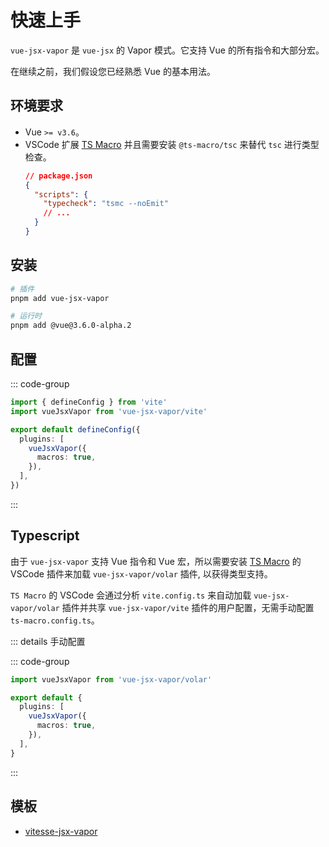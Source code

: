 # 快速上手

`vue-jsx-vapor` 是 `vue-jsx` 的 Vapor 模式。它支持 Vue 的所有指令和大部分宏。

在继续之前，我们假设您已经熟悉 Vue 的基本用法。

## 环境要求

- Vue `>= v3.6`。
- VSCode 扩展 [TS Macro](https://marketplace.visualstudio.com/items?itemName=zhiyuanzmj.vscode-ts-macro) 并且需要安装 `@ts-macro/tsc` 来替代 `tsc` 进行类型检查。
  ```json
  // package.json
  {
    "scripts": {
      "typecheck": "tsmc --noEmit"
      // ...
    }
  }
  ```

## 安装

```bash [pnpm]
# 插件
pnpm add vue-jsx-vapor

# 运行时
pnpm add @vue@3.6.0-alpha.2
```

## 配置

::: code-group

```ts [vite.config.ts]
import { defineConfig } from 'vite'
import vueJsxVapor from 'vue-jsx-vapor/vite'

export default defineConfig({
  plugins: [
    vueJsxVapor({
      macros: true,
    }),
  ],
})
```

:::

## Typescript

由于 `vue-jsx-vapor` 支持 Vue 指令和 Vue 宏，所以需要安装 [TS Macro](https://marketplace.visualstudio.com/items?itemName=zhiyuanzmj.vscode-ts-macro) 的 VSCode 插件来加载 `vue-jsx-vapor/volar` 插件, 以获得类型支持。

`TS Macro` 的 VSCode 会通过分析 `vite.config.ts` 来自动加载 `vue-jsx-vapor/volar` 插件并共享 `vue-jsx-vapor/vite` 插件的用户配置，无需手动配置 `ts-macro.config.ts`。


::: details 手动配置

::: code-group

```ts [ts-macro.config.ts]
import vueJsxVapor from 'vue-jsx-vapor/volar'

export default {
  plugins: [
    vueJsxVapor({
      macros: true,
    }),
  ],
}
```

:::

## 模板

- [vitesse-jsx-vapor](https://github.com/zhiyuanzmj/vitesse-jsx-vapor)
